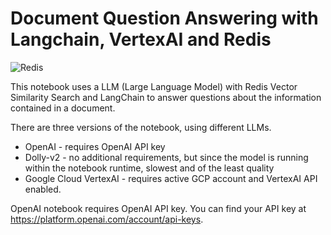 # Document Question Answering with Langchain, VertexAI and Redis

![Redis](https://redis.com/wp-content/themes/wpx/assets/images/logo-redis.svg?auto=webp&quality=85,75&width=120)

This notebook uses a LLM (Large Language Model) with Redis Vector Similarity Search and LangChain to answer questions about the information contained in a document.

There are three versions of the notebook, using different LLMs.

- OpenAI - requires OpenAI API key
- Dolly-v2 - no additional requirements, but since the model is running within the notebook runtime, slowest and of the least quality
- Google Cloud VertexAI - requires active GCP account and VertexAI API enabled.

OpenAI notebook requires OpenAI API key. You can find your API key at https://platform.openai.com/account/api-keys.
